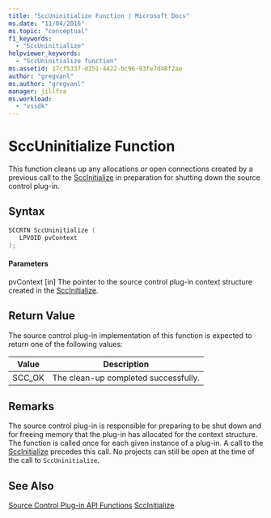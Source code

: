```yaml
---
title: "SccUninitialize Function | Microsoft Docs"
ms.date: "11/04/2016"
ms.topic: "conceptual"
f1_keywords:
  - "SccUninitialize"
helpviewer_keywords:
  - "SccUninitialize function"
ms.assetid: 17cf5337-d251-4422-bc96-93fe7d48f2ae
author: "gregvanl"
ms.author: "gregvanl"
manager: jillfra
ms.workload:
  - "vssdk"
---
```

# SccUninitialize Function
This function cleans up any allocations or open connections created by a previous call to the [SccInitialize](../extensibility/sccinitialize-function.md) in preparation for shutting down the source control plug-in.

## Syntax

```cpp
SCCRTN SccUninitialize (
   LPVOID pvContext
);
```

#### Parameters
 pvContext
 [in] The pointer to the source control plug-in context structure created in the [SccInitialize](../extensibility/sccinitialize-function.md).

## Return Value
 The source control plug-in implementation of this function is expected to return one of the following values:

|Value|Description|
|-----------|-----------------|
|SCC_OK|The clean-up completed successfully.|

## Remarks
 The source control plug-in is responsible for preparing to be shut down and for freeing memory that the plug-in has allocated for the context structure. The function is called once for each given instance of a plug-in. A call to the [SccInitialize](../extensibility/sccinitialize-function.md) precedes this call. No projects can still be open at the time of the call to `SccUninitialize`.

## See Also
 [Source Control Plug-in API Functions](../extensibility/source-control-plug-in-api-functions.md)
 [SccInitialize](../extensibility/sccinitialize-function.md)